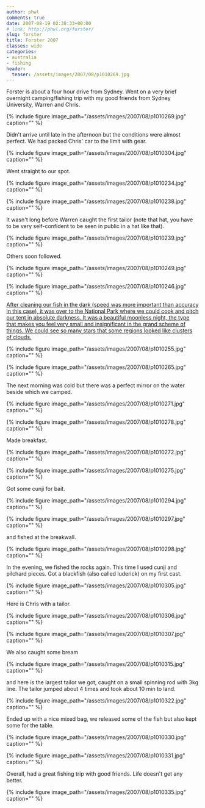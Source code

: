 ```yaml
---
author: phwl
comments: true
date: 2007-08-19 02:38:33+00:00
# link: http://phwl.org/forster/
slug: forster
title: Forster 2007
classes: wide
categories:
- australia
- fishing
header:
  teaser: /assets/images/2007/08/p1010269.jpg
---
```


Forster is about a four hour drive from Sydney. Went on a very brief overnight camping/fishing trip with my good friends from Sydney University, Warren and Chris.

{% include figure image_path="/assets/images/2007/08/p1010269.jpg" caption="" %}

Didn't arrive until late in the afternoon but the conditions were almost perfect. We had packed Chris' car to the limit with gear.

{% include figure image_path="/assets/images/2007/08/p1010304.jpg" caption="" %}

Went straight to our spot.

{% include figure image_path="/assets/images/2007/08/p1010234.jpg" caption="" %}



{% include figure image_path="/assets/images/2007/08/p1010238.jpg" caption="" %}

It wasn't long before Warren caught the first tailor (note that hat, you have to be very self-confident to be seen in public in a hat like that).

{% include figure image_path="/assets/images/2007/08/p1010239.jpg" caption="" %}



Others soon followed.

{% include figure image_path="/assets/images/2007/08/p1010249.jpg" caption="" %}



{% include figure image_path="/assets/images/2007/08/p1010246.jpg" caption="" %}

[After cleaning our fish in the dark (speed was more important than accuracy in this case), it was over to the National Park where we could cook and pitch our tent in absolute darkness. It was a beautiful moonless night, the type that makes you feel very small and insignificant in the grand scheme of things. We could see so many stars that some regions looked like clusters of clouds.](/assets/images/2007/08/p1010322.jpg)

{% include figure image_path="/assets/images/2007/08/p1010255.jpg" caption="" %}

{% include figure image_path="/assets/images/2007/08/p1010265.jpg" caption="" %}

The next morning was cold but there was a perfect mirror on the water beside which we camped.

{% include figure image_path="/assets/images/2007/08/p1010271.jpg" caption="" %}

{% include figure image_path="/assets/images/2007/08/p1010278.jpg" caption="" %}

Made breakfast.

{% include figure image_path="/assets/images/2007/08/p1010272.jpg" caption="" %}

{% include figure image_path="/assets/images/2007/08/p1010275.jpg" caption="" %}

Got some cunji for bait.

{% include figure image_path="/assets/images/2007/08/p1010294.jpg" caption="" %}

{% include figure image_path="/assets/images/2007/08/p1010297.jpg" caption="" %}

and fished at the breakwall.

{% include figure image_path="/assets/images/2007/08/p1010298.jpg" caption="" %}

In the evening, we fished the rocks again. This time I used cunji and pilchard pieces. Got a blackfish (also called luderick) on my first cast.

{% include figure image_path="/assets/images/2007/08/p1010305.jpg" caption="" %}

Here is Chris with a tailor.

{% include figure image_path="/assets/images/2007/08/p1010306.jpg" caption="" %}

{% include figure image_path="/assets/images/2007/08/p1010307.jpg" caption="" %}

We also caught some bream

{% include figure image_path="/assets/images/2007/08/p1010315.jpg" caption="" %}

and here is the largest tailor we got, caught on a small spinning rod with 3kg line. The tailor jumped about 4 times and took about 10 min to land.



{% include figure image_path="/assets/images/2007/08/p1010322.jpg" caption="" %}

Ended up with a nice mixed bag, we released some of the fish but also kept some for the table.

{% include figure image_path="/assets/images/2007/08/p1010330.jpg" caption="" %}

{% include figure image_path="/assets/images/2007/08/p1010331.jpg" caption="" %}

Overall, had a great fishing trip with good friends. Life doesn't get any better.

{% include figure image_path="/assets/images/2007/08/p1010335.jpg" caption="" %}
